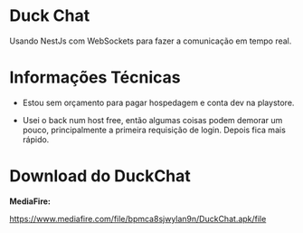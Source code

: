 # Duck Chat

Usando NestJs com WebSockets para fazer a comunicação em tempo real.

# Informações Técnicas

- Estou sem orçamento para pagar hospedagem e conta dev na playstore.

- Usei o back num host free, então algumas coisas podem demorar um pouco, principalmente a primeira requisição de login. Depois fica mais rápido.

# Download do DuckChat

**MediaFire:**

https://www.mediafire.com/file/bpmca8sjwylan9n/DuckChat.apk/file
